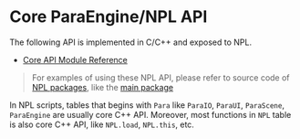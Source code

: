 # Core ParaEngine/NPL API
The following API is implemented in C/C++ and exposed to NPL. 

- [Core API Module Reference](https://codedocs.xyz/LiXizhi/NPLRuntime/modules.html)

> For examples of using these NPL API, please refer to source code of [NPL packages](npl_packages), like the [main package](https://github.com/NPLPackages/main) 

In NPL scripts, tables that begins with `Para` like `ParaIO`, `ParaUI`, `ParaScene`, `ParaEngine` are usually core C++ API. Moreover, most functions in `NPL` table is also core C++ API, like `NPL.load`, `NPL.this`, etc.